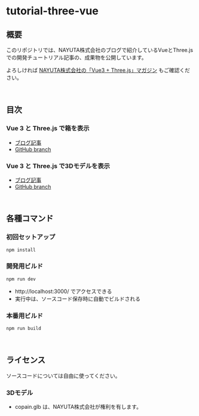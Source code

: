 # tutorial-three-vue

## 概要

このリポジトリでは、NAYUTA株式会社のブログで紹介しているVueとThree.jsでの開発チュートリアル記事の、成果物を公開しています。

よろしければ [NAYUTA株式会社の「Vue3 + Three.js」マガジン](https://note.nayuta-tech.co.jp/m/mc9a0a30d21ba) もご確認ください。

<br>

## 目次

### Vue 3 と Three.js で箱を表示

* [ブログ記事](https://note.nayuta-tech.co.jp/n/n60bb28445272)
* [GitHub branch](../../tree/blog-20220610)

### Vue 3 と Three.js で3Dモデルを表示

* [ブログ記事](https://note.nayuta-tech.co.jp/n/ndadfe4d6f1bc)
* [GitHub branch](../../tree/blog-20220630)

<br>

## 各種コマンド

### 初回セットアップ

```sh
npm install
```

### 開発用ビルド

```sh
npm run dev
```

* http://localhost:3000/ でアクセスできる
* 実行中は、ソースコード保存時に自動でビルドされる

### 本番用ビルド

```sh
npm run build
```

<br>

## ライセンス

ソースコードについては自由に使ってください。

### 3Dモデル

* copain.glb は、NAYUTA株式会社が権利を有します。
